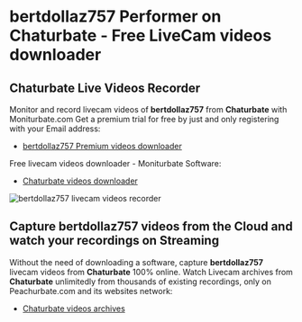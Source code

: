 # bertdollaz757 Performer on Chaturbate - Free LiveCam videos downloader

## Chaturbate Live Videos Recorder

Monitor and record livecam videos of **bertdollaz757** from **Chaturbate** with Moniturbate.com
Get a premium trial for free by just and only registering with your Email address:
* [bertdollaz757 Premium videos downloader](https://moniturbate.com/request-demo-licence-key.html)

Free livecam videos downloader - Moniturbate Software:
* [Chaturbate videos downloader](https://moniturbate.com/moniturbate-download-software.html)

![bertdollaz757 livecam videos recorder](https://peachurnet.com/templates/moniturbate-software.png)


## Capture bertdollaz757 videos from the Cloud and watch your recordings on Streaming

Without the need of downloading a software, capture **bertdollaz757** livecam videos from **Chaturbate** 100% online.
Watch Livecam archives from **Chaturbate** unlimitedly from thousands of existing recordings, only on Peachurbate.com and its websites network:
* [Chaturbate videos archives](https://peachurnet.com/)